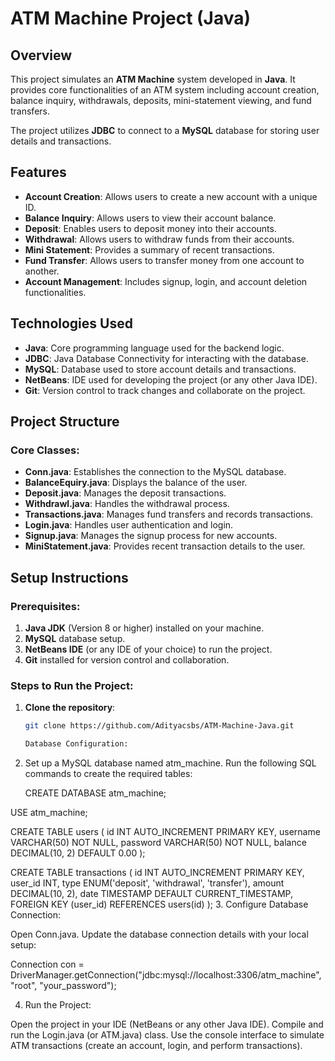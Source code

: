 # ATM Machine Project (Java)

## Overview
This project simulates an **ATM Machine** system developed in **Java**. It provides core functionalities of an ATM system including account creation, balance inquiry, withdrawals, deposits, mini-statement viewing, and fund transfers.

The project utilizes **JDBC** to connect to a **MySQL** database for storing user details and transactions.

## Features
- **Account Creation**: Allows users to create a new account with a unique ID.
- **Balance Inquiry**: Allows users to view their account balance.
- **Deposit**: Enables users to deposit money into their accounts.
- **Withdrawal**: Allows users to withdraw funds from their accounts.
- **Mini Statement**: Provides a summary of recent transactions.
- **Fund Transfer**: Allows users to transfer money from one account to another.
- **Account Management**: Includes signup, login, and account deletion functionalities.

## Technologies Used
- **Java**: Core programming language used for the backend logic.
- **JDBC**: Java Database Connectivity for interacting with the database.
- **MySQL**: Database used to store account details and transactions.
- **NetBeans**: IDE used for developing the project (or any other Java IDE).
- **Git**: Version control to track changes and collaborate on the project.

## Project Structure
### Core Classes:
- **Conn.java**: Establishes the connection to the MySQL database.
- **BalanceEquiry.java**: Displays the balance of the user.
- **Deposit.java**: Manages the deposit transactions.
- **Withdrawl.java**: Handles the withdrawal process.
- **Transactions.java**: Manages fund transfers and records transactions.
- **Login.java**: Handles user authentication and login.
- **Signup.java**: Manages the signup process for new accounts.
- **MiniStatement.java**: Provides recent transaction details to the user.

## Setup Instructions

### Prerequisites:
1. **Java JDK** (Version 8 or higher) installed on your machine.
2. **MySQL** database setup.
3. **NetBeans IDE** (or any IDE of your choice) to run the project.
4. **Git** installed for version control and collaboration.

### Steps to Run the Project:
1. **Clone the repository**:
   ```bash
   git clone https://github.com/Adityacsbs/ATM-Machine-Java.git

   Database Configuration:

2. Set up a MySQL database named atm_machine.
   Run the following SQL commands to create the required tables:

     CREATE DATABASE atm_machine;

USE atm_machine;

CREATE TABLE users (
    id INT AUTO_INCREMENT PRIMARY KEY,
    username VARCHAR(50) NOT NULL,
    password VARCHAR(50) NOT NULL,
    balance DECIMAL(10, 2) DEFAULT 0.00
);

CREATE TABLE transactions (
    id INT AUTO_INCREMENT PRIMARY KEY,
    user_id INT,
    type ENUM('deposit', 'withdrawal', 'transfer'),
    amount DECIMAL(10, 2),
    date TIMESTAMP DEFAULT CURRENT_TIMESTAMP,
    FOREIGN KEY (user_id) REFERENCES users(id)
);
3.  Configure Database Connection:

   Open Conn.java.
   Update the database connection details with your local setup:

   Connection con = DriverManager.getConnection("jdbc:mysql://localhost:3306/atm_machine", "root", "your_password");

4.  Run the Project:

   Open the project in your IDE (NetBeans or any other Java IDE).
   Compile and run the Login.java (or ATM.java) class.
   Use the console interface to simulate ATM transactions (create an account, login, and perform transactions).  
   


